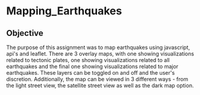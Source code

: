 # Mapping_Earthquakes

## Objective 
The purpose of this assignment was to map earthquakes using javascript, api's and leaflet. There are 3 overlay maps, with one showing visualizations related to tectonic plates, one showing visualizations related to all earthquakes and the final one showing visualizations related to major earthquakes. These layers can be toggled on and off and the user's discretion. Additionally, the map can be viewed in 3 different ways - from the light street view, the satellite street view as well as the dark map option. 
